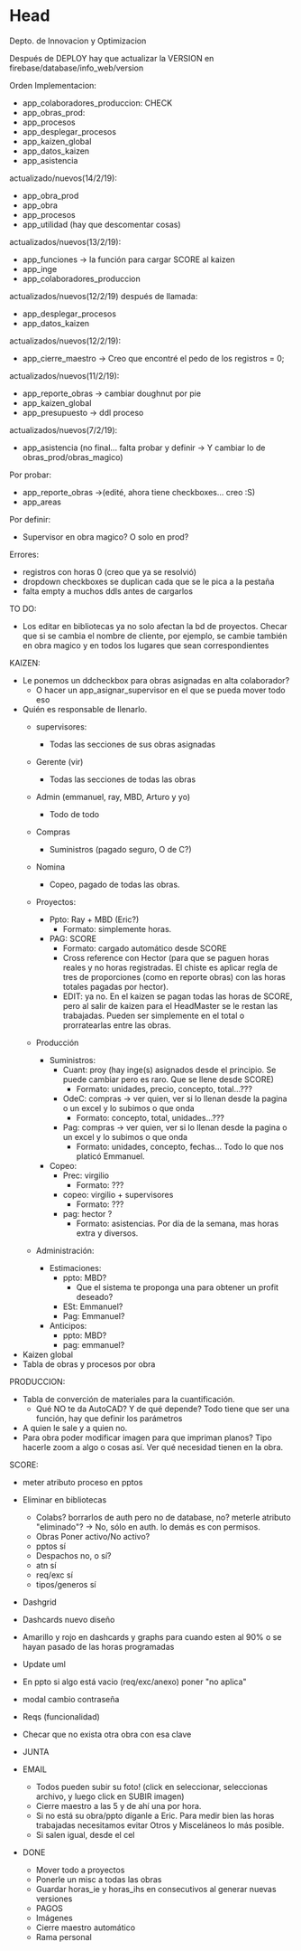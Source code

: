 # Head
Depto. de Innovacion y Optimizacion

Después de DEPLOY hay que actualizar la VERSION en firebase/database/info_web/version
 
 Orden Implementacion:
 - app_colaboradores_produccion: CHECK
 - app_obras_prod: 
 - app_procesos
 - app_desplegar_procesos
 - app_kaizen_global
 - app_datos_kaizen
 - app_asistencia
 
 actualizado/nuevos(14/2/19):
 - app_obra_prod
 - app_obra
 - app_procesos
 - app_utilidad (hay que descomentar cosas)
 
 actualizados/nuevos(13/2/19):
 - app_funciones -> la función para cargar SCORE al kaizen
 - app_inge
 - app_colaboradores_produccion
 
 actualizados/nuevos(12/2/19) después de llamada:
 - app_desplegar_procesos
 - app_datos_kaizen
 
 actualizados/nuevos(12/2/19):
 - app_cierre_maestro -> Creo que encontré el pedo de los registros = 0;
 
 actualizados/nuevos(11/2/19):
 - app_reporte_obras -> cambiar doughnut por pie
 - app_kaizen_global
 - app_presupuesto -> ddl proceso
 
 actualizados/nuevos(7/2/19):
 - app_asistencia (no final... falta probar y definir -> Y cambiar lo de obras_prod/obras_magico)
 
 
 Por probar:
 - app_reporte_obras ->(edité, ahora tiene checkboxes... creo :S)
 - app_areas

 Por definir:
 - Supervisor en obra magico? O solo en prod?

 Errores:
 - registros con horas 0 (creo que ya se resolvió)
 - dropdown checkboxes se duplican cada que se le pica a la pestaña
 - falta empty a muchos ddls antes de cargarlos

TO DO:
 - Los editar en bibliotecas ya no solo afectan la bd de proyectos. Checar que si se cambia el nombre de cliente, por ejemplo, se cambie también en obra magico y en todos los lugares que sean correspondientes

KAIZEN: 
  - Le ponemos un ddcheckbox para obras asignadas en alta colaborador?
     - O hacer un app_asignar_supervisor en el que se pueda mover todo eso
  - Quién es responsable de llenarlo.
    - supervisores:
      - Todas las secciones de sus obras asignadas
    - Gerente (vir)
      - Todas las secciones de todas las obras
    - Admin (emmanuel, ray, MBD, Arturo y yo) 
      - Todo de todo
    - Compras
      - Suministros (pagado seguro, O de C?)
    - Nomina
      - Copeo, pagado de todas las obras.
        
    - Proyectos: 
      - Ppto: Ray + MBD (Eric?) 
        - Formato: simplemente horas.
      - PAG: SCORE 
        - Formato: cargado automático desde SCORE
        - Cross reference con Hector (para que se paguen horas reales y no horas registradas. El chiste es aplicar regla de tres de proporciones (como en reporte obras) con las horas totales pagadas por hector).
        - EDIT: ya no. En el kaizen se pagan todas las horas de SCORE, pero al salir de kaizen para el HeadMaster se le restan las trabajadas. Pueden ser simplemente en el total o prorratearlas entre las obras.
    - Producción
      - Suministros:
        - Cuant: proy (hay inge(s) asignados desde el principio. Se puede cambiar pero es raro. Que se llene desde SCORE)
          - Formato: unidades, precio, concepto, total...???
        - OdeC: compras -> ver quien, ver si lo llenan desde la pagina o un excel y lo subimos o que onda
          - Formato: concepto, total, unidades...???
        - Pag: compras -> ver quien, ver si lo llenan desde la pagina o un excel y lo subimos o que onda
          - Formato: unidades, concepto, fechas... Todo lo que nos platicó Emmanuel.
      - Copeo:
        - Prec: virgilio
          - Formato: ???
        - copeo: virgilio + supervisores 
          - Formato: ???
        - pag: hector ?
          - Formato: asistencias. Por día de la semana, mas horas extra y diversos. 
    - Administración:
      - Estimaciones:
        - ppto: MBD?
          - Que el sistema te proponga una para obtener un profit deseado?
        - ESt: Emmanuel?
        - Pag: Emmanuel?
      - Anticipos:
        - ppto: MBD?
        - pag: emmanuel?
 - Kaizen global
 - Tabla de obras y procesos por obra
      
PRODUCCION:
  
  - Tabla de converción de materiales para la cuantificación.
     - Qué NO te da AutoCAD? Y de qué depende? Todo tiene que ser una función, hay que definir los parámetros
  - A quien le sale y a quien no.
  - Para obra poder modificar imagen para que impriman planos? Tipo hacerle zoom a algo o cosas así. Ver qué necesidad tienen en la obra.

 
SCORE:
  - meter atributo proceso en pptos
  
  - Eliminar en bibliotecas
    - Colabs? borrarlos de auth pero no de database, no? meterle atributo "eliminado"? -> No, sólo en auth. lo demás es con permisos.
    - Obras Poner activo/No activo?
    - pptos sí
    - Despachos no, o sí?
    - atn sí
    - req/exc sí
    - tipos/generos sí
  - Dashgrid
  - Dashcards nuevo diseño
  - Amarillo y rojo en dashcards y graphs para cuando esten al 90% o se hayan pasado de las horas programadas
  - Update uml
  - En ppto si algo está vacio (req/exc/anexo) poner "no aplica"
  - modal cambio contraseña
  - Reqs (funcionalidad)
  - Checar que no exista otra obra con esa clave

- JUNTA
  
- EMAIL
  - Todos pueden subir su foto! (click en seleccionar, seleccionas archivo, y luego click en SUBIR imagen)
  - Cierre maestro a las 5 y de ahí una por hora.
  - Si no está su obra/ppto díganle a Eric. Para medir bien las horas trabajadas necesitamos evitar Otros y Misceláneos lo más posible.
  - Si salen igual, desde el cel
  
- DONE
  - Mover todo a proyectos
  - Ponerle un misc a todas las obras
  - Guardar horas_ie y horas_ihs en consecutivos al generar nuevas versiones
  - PAGOS
  - Imágenes
  - Cierre maestro automático
  - Rama personal
